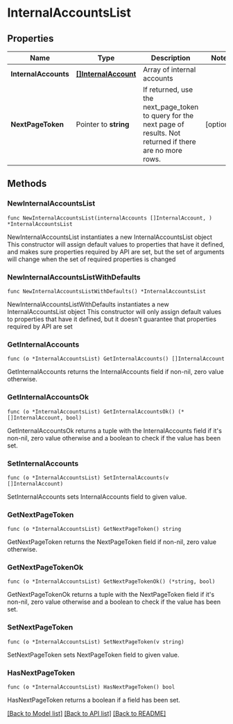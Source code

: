 # InternalAccountsList

## Properties

Name | Type | Description | Notes
------------ | ------------- | ------------- | -------------
**InternalAccounts** | [**[]InternalAccount**](InternalAccount.md) | Array of internal accounts | 
**NextPageToken** | Pointer to **string** | If returned, use the next_page_token to query for the next page of results. Not returned if there are no more rows. | [optional] 

## Methods

### NewInternalAccountsList

`func NewInternalAccountsList(internalAccounts []InternalAccount, ) *InternalAccountsList`

NewInternalAccountsList instantiates a new InternalAccountsList object
This constructor will assign default values to properties that have it defined,
and makes sure properties required by API are set, but the set of arguments
will change when the set of required properties is changed

### NewInternalAccountsListWithDefaults

`func NewInternalAccountsListWithDefaults() *InternalAccountsList`

NewInternalAccountsListWithDefaults instantiates a new InternalAccountsList object
This constructor will only assign default values to properties that have it defined,
but it doesn't guarantee that properties required by API are set

### GetInternalAccounts

`func (o *InternalAccountsList) GetInternalAccounts() []InternalAccount`

GetInternalAccounts returns the InternalAccounts field if non-nil, zero value otherwise.

### GetInternalAccountsOk

`func (o *InternalAccountsList) GetInternalAccountsOk() (*[]InternalAccount, bool)`

GetInternalAccountsOk returns a tuple with the InternalAccounts field if it's non-nil, zero value otherwise
and a boolean to check if the value has been set.

### SetInternalAccounts

`func (o *InternalAccountsList) SetInternalAccounts(v []InternalAccount)`

SetInternalAccounts sets InternalAccounts field to given value.


### GetNextPageToken

`func (o *InternalAccountsList) GetNextPageToken() string`

GetNextPageToken returns the NextPageToken field if non-nil, zero value otherwise.

### GetNextPageTokenOk

`func (o *InternalAccountsList) GetNextPageTokenOk() (*string, bool)`

GetNextPageTokenOk returns a tuple with the NextPageToken field if it's non-nil, zero value otherwise
and a boolean to check if the value has been set.

### SetNextPageToken

`func (o *InternalAccountsList) SetNextPageToken(v string)`

SetNextPageToken sets NextPageToken field to given value.

### HasNextPageToken

`func (o *InternalAccountsList) HasNextPageToken() bool`

HasNextPageToken returns a boolean if a field has been set.


[[Back to Model list]](../../README.md#documentation-for-models) [[Back to API list]](../../README.md#documentation-for-api-endpoints) [[Back to README]](../../README.md)


